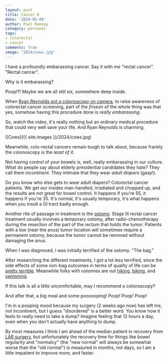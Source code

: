 ```yaml
---
layout: post
title: Cancer 8
date: '2024-05-08'
author: Paul Ramsey
category: personal
tags:
- colorectal
- cancer
comments: True
image: "2024/cows.jpg"
---
```


I have a profoundly embarassing cancer. Say it with me "rectal cancer". "Rectal cancer".

Why is it embarassing? 

Poop!?! Maybe we are all still six, somewhere deep inside.

When [Ryan Reynolds got a colonoscopy on camera](https://www.youtube.com/watch?v=5sXkIUZEWIo), to raise awareness of colorectal cancer screening, part of the *frisson* of the whole thing was that yes, somehow having this procedure done is *really embarassing*.

So, watch the video, it's really nothing but an ordinary medical procedure that could very well save your life. And Ryan Reynolds is charming.

![Cows]({{ site.images }}/2024/cows.jpg)

Meanwhile, colo-rectal cancers remain tough to talk about, because frankly the colonoscopy is the *least of it*. 

Not having control of your bowels is, well, really embarassing in our culture. What do people say about elderly presidential candidates they hate? They call them *incontinent*. They intimate that they wear *adult diapers* (gasp!).

Do you know who else gets to wear adult diapers? Colorectal cancer patients. We get our insides man-handled, irradiated and chopped up, and the results are not great for bowel control. It happens if you're 55, it happens if you're 35. It's normal, it's usually temporary, it's what happens when you insult a GI tract badly enough.

Another rite of passage in treatment is the [ostomy](https://my.clevelandclinic.org/health/treatments/22496-ostomy). Stage III rectal cancer treatment usually involves a temporary ostomy, after radio-chemotherapy during the resection of the part of the rectum that holds the tumor. Patients with a low (near the anus) tumor location will sometimes require a permanent ostomy, because the tumor cannot be removed without damaging the anus.

When I was diagnosed, I was initially terrified of the ostomy. "The bag." 

After researching the different treatments, I got a lot less terrified, since the side effects of some non-bag outcomes in terms of quality of life can be [pretty terrible](https://colorectalsurgery.wustl.edu/patient-care/low-anterior-resection-syndrome/). Meanwhile folks with ostomies are out [hiking](https://backcountryostomy.com/backpacking-after-ostomy-surgery/), [biking](https://www.stomatips.com/content/features/back-on-my-bike-cycling-with-a-stoma/), and [swimming](https://www.healthline.com/health/can-you-swim-with-a-colostomy-bag). 

If this talk is all a little uncomfortable, may I recommend a colonoscopy?

And after that, a big meal and some poooooping! Poop! Poop! Poop!

I'm in a pooping mood because my surgery (2 weeks ago now) has left me, not incontinent, but I guess "disordered" is a better word. You know how it feels to really need to take a dump? Imagine feeling that 12 hours a day, even when you don't actually have anything to dump.

By most measures I think I am ahead of the median patient in recovery from [LAR surgery](https://www.mskcc.org/cancer-care/patient-education/about-your-low-anterior-resection-surgery), but unfortunately the recovery time for things like bowel regularity and "normalcy" (the "new normal" will always be somewhat worse than the "old normal") is measured in months, not days, so I am a little impatient to improve more, and faster.

